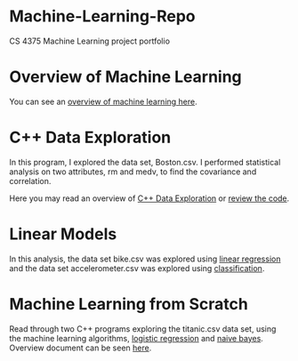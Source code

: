 # Machine-Learning-Repo
CS 4375 Machine Learning project portfolio

# Overview of Machine Learning 

You can see an [overview of machine learning here](/Overview-of-ML/Overview-of-ML.pdf).

# C++ Data Exploration 

In this program, I explored the data set, Boston.csv. I performed statistical analysis on two attributes, rm and medv, to find the covariance and correlation. 

Here you may read an overview of [C++ Data Exploration](/C++_Program/Overview-of-C++.pdf) or [review the code](/C++_Program/dataexploration.cpp).

# Linear Models

In this analysis, the data set bike.csv was explored using [linear regression](/Linear-Models/Regression.pdf) and the data set accelerometer.csv was explored using [classification](/Linear-Models/Classification.pdf).

# Machine Learning from Scratch

Read through two C++ programs exploring the titanic.csv data set, using the machine learning algorithms, [logistic regression](/ML-from-Scratch/logistic_regression.cpp) and [naive bayes](/ML-from-Scratch/naive-bayes.cpp). Overview document can be seen [here](/ML-from-Scratch/ml_from_scratch).